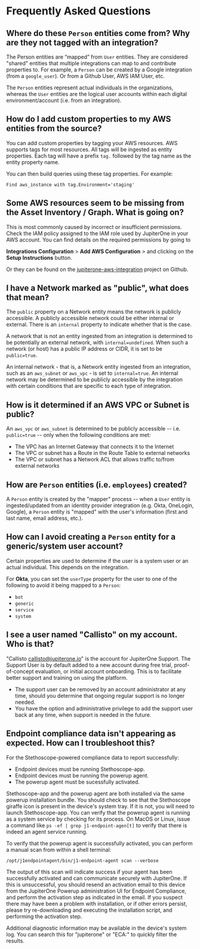 # Frequently Asked Questions

## Where do these `Person` entities come from? Why are they not tagged with an integration?

The Person entities are “mapped” from `User` entities. They are considered
"shared" entities that multiple integrations can map to and contribute
properties to. For example, a `Person` can be created by a Google integration
(from a `google_user`). Or from a Github User, AWS IAM User, etc.

The `Person` entities represent actual individuals in the organizations, whereas
the `User` entities are the logical user accounts within each digital
environment/account (i.e. from an integration).

## How do I add custom properties to my AWS entities from the source?

You can add custom properties by tagging your AWS resources. AWS supports tags
for most resources. All tags will be ingested as entity properties. Each tag
will have a prefix `tag.` followed by the tag name as the entity property name.

You can then build queries using these tag properties. For example:

```j1ql
Find aws_instance with tag.Environment='staging'
```

## Some AWS resources seem to be missing from the Asset Inventory / Graph. What is going on?

This is most commonly caused by incorrect or insufficient permissions. Check the
IAM policy assigned to the IAM role used by JupiterOne in your AWS account. You
can find details on the required permissions by going to

**Integrations Configuration** > **Add AWS Configuration** > and clicking on the
**Setup Instructions** button.

Or they can be found on the [jupiterone-aws-integration][] project on Github.

[jupiterone-aws-integration]: https://github.com/jupiterone/jupiterone-aws-integration

## I have a Network marked as "public", what does that mean?

The `public` property on a Network entity means the network is publicly
accessible. A publicly accessible network could be either internal or external.
There is an `internal` property to indicate whether that is the case.

A network that is not an entity ingested from an integration is determined to be
potentially an external network, with `internal=undefined`. When such a network
(or host) has a public IP address or CIDR, it is set to be `public=true`.

An internal network - that is, a Network entity ingested from an integration,
such as an `aws_subnet` or `aws_vpc` - is set to `internal=true`. An
internal network may be determined to be publicly accessible by the integration
with certain conditions that are specific to each type of integration.

## How is it determined if an AWS VPC or Subnet is public?

An `aws_vpc` or `aws_subnet` is determined to be publicly accessible --
i.e. `public=true` -- only when the following conditions are met:

- The VPC has an Internet Gateway that connects it to the Internet
- The VPC or subnet has a Route in the Route Table to external networks
- The VPC or subnet has a Network ACL that allows traffic to/from external networks

## How are `Person` entities (i.e. `employees`) created?

A `Person` entity is created by the "mapper" process -- when a `User` entity is
ingested/updated from an identity provider integration (e.g. Okta, OneLogin,
Google), a `Person` entity is "mapped" with the user's information (first and
last name, email address, etc.).

## How can I avoid creating a `Person` entity for a generic/system user account?

Certain properties are used to determine if the user is a system user or an
actual individual. This depends on the integration.

For **Okta**, you can set the `userType` property for the user to one of the
following to avoid it being mapped to a `Person`:

- `bot`
- `generic`
- `service`
- `system`

## I see a user named "Callisto" on my account. Who is that?

"Callisto <callisto@jupiterone.io>" is the account for JupiterOne Support. The
Support User is by default added to a new account during free trial,
proof-of-concept evaluation, or initial account onboarding. This is to
facilitate better support and training on using the platform.

- The support user can be removed by an account administrator at any time,
  should you determine that ongoing regular support is no longer needed.
- You have the option and administrative privilege to add the support user back
  at any time, when support is needed in the future.

## Endpoint compliance data isn't appearing as expected. How can I troubleshoot this?

For the Stethoscope-powered compliance data to report successfully:

- Endpoint devices must be running Stethoscope-app.
- Endpoint devices must be running the powerup agent.
- The powerup agent must be sucessfully activated.

Stethoscope-app and the powerup agent are both installed via the same powerup
installation bundle. You should check to see that the Stethoscope giraffe
icon is present in the device's system tray. If it is not, you will need to
launch Stethoscope-app. You can verify that the powerup agent is running as a
system service by checking for its process. On MacOS or Linux, issue a
command like `ps -ef | grep j1-endpoint-agen[t]` to verify that there
is indeed an agent service running.

To verify that the powerup agent is successfully activated, you can perform a
manual scan from within a shell terminal:

`/opt/j1endpointagent/bin/j1-endpoint-agent scan --verbose`

The output of this scan will indicate success if your agent has been
successfully activated and can communicate securely with JupiterOne. If this
is unsuccessful, you should resend an activation email to this device from
the JupiterOne Powerup administration UI for Endpoint Compliance, and perform
the activation step as indicated in the email. If you suspect there may have
been a problem with installation, or if other errors persist, please try
re-downloading and executing the installation script, and performing the
activation step.

Additional diagnostic information may be available in the device's system
log. You can search this for "jupiterone" or "ECA:" to quickly filter the
results.